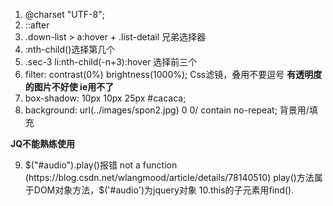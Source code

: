 1. @charset "UTF-8";
2. ::after
3. .down-list > a:hover + .list-detail 兄弟选择器
4. :nth-child()选择第几个
5. .sec-3 li:nth-child(-n+3):hover 选择前三个
6. filter: contrast(0%) brightness(1000%); Css滤镜，叠用不要逗号  **有透明度的图片不好使 ie用不了**
7. box-shadow: 10px 10px 25px #cacaca;
8. background: url(../images/spon2.jpg) 0 0/ contain no-repeat; 背景用/填充


**JQ不能熟练使用**

9. $("#audio").play()报错 not a function (https://blog.csdn.net/wlangmood/article/details/78140510)  play()方法属于DOM对象方法，$('#audio')为jquery对象
10.this的子元素用find().